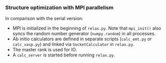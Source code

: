 ### Structure optimization with MPI parallelism

In comparison with the serial version:
* MPI is initialized in the beginning of `relax.py`.
Note that `mpi_init()` also syncs the random number
generator (`numpy.random`) in all processes.
* Ab initio calculators are defined in separate
scripts (`calc_emt.py` or `calc_vasp.py`) and
linked via `SocketCalculator` in `relax.py`.
* The master rank is used for IO.
* A `calc_server` is started before running `relax.py`.
